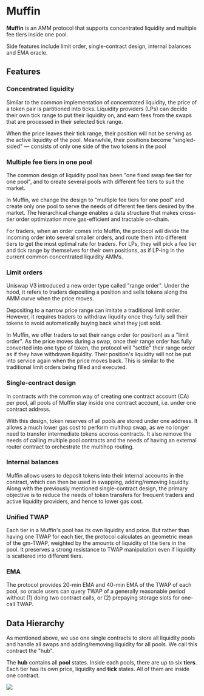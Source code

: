 # Muffin

**Muffin** is an AMM protocol that supports concentrated liquidity and multiple fee tiers inside one pool.

Side features include limit order, single-contract design, internal balances and EMA oracle.

## Features

### Concentrated liquidity

Similar to the common implementation of concentrated liquidity, the price of a token pair is partitioned into ticks. Liquidity providers (LPs) can decide their own tick range to put their liquidity on, and earn fees from the swaps that are processed in their selected tick range.

When the price leaves their tick range, their position will not be serving as the active liquidity of the pool. Meanwhile, their positions become "singled-sided" — consists of only one side of the two tokens in the pool

### Multiple fee tiers in one pool

The common design of liquidity pool has been "one fixed swap fee tier for one pool", and to create several pools with different fee tiers to suit the market.

In Muffin, we change the design to "multiple fee tiers for one pool" and create only one pool to serve the needs of different fee tiers desired by the market. The hierarchical change enables a data structure that makes cross-tier order optimization more gas-efficient and tractable on-chain.

For traders, when an order comes into Muffin, the protocol will divide the incoming order into several smaller orders, and route them into different tiers to get the most optimal rate for traders. For LPs, they will pick a fee tier and tick range by themselves for their own positions, as if LP-ing in the current common concentrated liquidity AMMs.

### Limit orders

Uniswap V3 introduced a new order type called "range order". Under the hood, it refers to traders depositing a position and sells tokens along the AMM curve when the price moves.

Depositing to a narrow price range can imitate a traditional limit order. However, it requires traders to withdraw liqudity once they fully sell their tokens to avoid automatically buying back what they just sold.

In Muffin, we offer traders to set their range order (or position) as a "limit order". As the price moves during a swap, once their range order has fully converted into one type of token, the protocol will "settle" their range order as if they have withdrawn liquidity. Their position's liquidity will not be put into service again when the price moves back. This is similar to the traditional limit orders being filled and executed.

### Single-contract design

In contracts with the common way of creating one contract account (CA) per pool, all pools of Muffin stay inside one contract account, i.e. under one contract address.

With this design, token reserves of all pools are stored under one address. It allows a much lower gas cost to perform multihop swap, as we no longer need to transfer intermediate tokens accross contracts. It also remove the needs of calling multiple pool contracts and the needs of having an external router contract to orchestrate the multihop routing.

### Internal balances

Muffin allows users to deposit tokens into their internal accounts in the contract, which can then be used in swapping, adding/removing liquidity. Along with the previously mentioned single-contract design, the primary objective is to reduce the needs of token transfers for frequent traders and active liquidity providers, and hence to lower gas cost.

### Unified TWAP

Each tier in a Muffin's pool has its own liquidity and price. But rather than having one TWAP for each tier, the protocol calculates an geometric mean of the gm-TWAP, weighted by the amounts of liquidity of the tiers in the pool. It preserves a strong resistance to TWAP manipulation even if liquidity is scattered into different tiers.

### EMA

The protocol provides 20-min EMA and 40-min EMA of the TWAP of each pool, so oracle users can query TWAP of a generally reasonable period without (1) doing two contract calls, or (2) prepaying storage slots for one-call TWAP.

## Data Hierarchy

As mentioned above, we use one single contracts to store all liquidity pools and handle all swaps and adding/removing liquidity for all pools. We call this contract the "hub".

The **hub** contains all **pool** states. Inside each pools, there are up to six **tiers**. Each tier has its own price, liquidity and **tick** states. All of them are inside one contract.

![](https://i.imgur.com/lRREZys.png)
